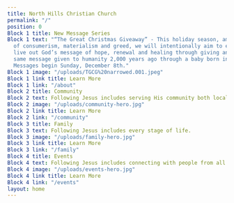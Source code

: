 ```yaml
---
title: North Hills Christian Church
permalink: "/"
position: 0
Block 1 title: New Message Series
Block 1 text: "“The Great Christmas Giveaway” - This holiday season, amidst a flood
  of consumerism, materialism and greed, we will intentionally aim to encounter and
  live out God’s message of hope, renewal and healing through giving and serving…the
  same message given to humanity 2,000 years ago through a baby born in Bethlehem.
  Messages begin Sunday, December 8th."
Block 1 image: "/uploads/TGCG%20narrowed.001.jpeg"
Block 1 link title: Learn More
Block 1 link: "/about"
Block 2 title: Community
Block 2 text: Following Jesus includes serving His community both locally and globally.
Block 2 image: "/uploads/community-hero.jpg"
Block 2 link title: Learn More
Block 2 link: "/community"
Block 3 title: Family
Block 3 text: Following Jesus includes every stage of life.
Block 3 image: "/uploads/family-hero.jpg"
Block 3 link title: Learn More
Block 3 link: "/family"
Block 4 title: Events
Block 4 text: Following Jesus includes connecting with people from all walks of life.
Block 4 image: "/uploads/events-hero.jpg"
Block 4 link title: Learn More
Block 4 link: "/events"
layout: home
---
```


